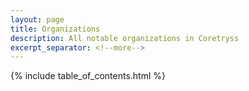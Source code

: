 ```yaml
---
layout: page
title: Organizations
description: All notable organizations in Coretryss
excerpt_separator: <!--more-->
---
```


{% include table_of_contents.html %}
